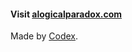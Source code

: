 #### Visit [alogicalparadox.com](http://alogicalparadox.com)

Made by [Codex](http://logicalparadox.github.com/codex).